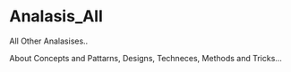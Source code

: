 # Analasis_All
All Other Analasises..

About Concepts and Pattarns, Designs, Techneces, Methods and Tricks...
